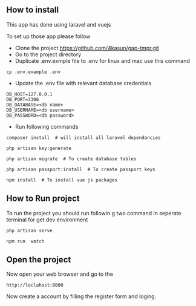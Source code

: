 ## How to install

This app has done using laravel and vuejs

To set up those app please follow

- Clone the project https://github.com/4kasun/gap-tmpr.git
- Go to the project directory
- Duplicate .env.exmple file to .env for linux and mac use this command
```
cp .env.example .env
```
- Update the .env file with relevant database credentials
```DB_CONNECTION=mysql
DB_HOST=127.0.0.1
DB_PORT=3306
DB_DATABASE=<db name>
DB_USERNAME=<db username>
DB_PASSWORD=<db password>
```
- Run following commands
```
composer install  # will install all laravel dependancies

php artisan key:generate

php artisan migrate  # To create database tables

php artisan passport:install  # To create passport keys

npm install  # To install vue js packages
```

## How to Run project

To run the project you should run followin g two command in seperate terminal for get dev environment

```
php artisan serve
```

```
npm run  watch
```

## Open the project

Now open your web browser and go to the

```
http://loclahost:8000
```

Now create a account by filling the register form and loging.